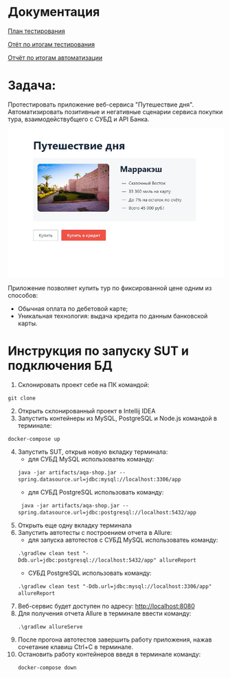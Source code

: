 # Документация
[План тестирования](https://github.com/murqq/Diplom/blob/main/documentation/Plan.md)

[Отёт по итогам тестирования](https://github.com/murqq/Diplom/blob/main/documentation/Report.md)

[Отчёт по итогам автоматизации](https://github.com/murqq/Diplom/blob/main/documentation/Summary.md)

# Задача:

Протестировать приложение веб-сервиса "Путешествие дня". Автоматизировать позитивные и негативные сценарии сервиса покупки тура, взаимодействубщего с СУБД и API Банка.

![Service](https://github.com/murqq/Diplom/blob/main/documentation/Service.jpg)

Приложение позволяет купить тур по фиксированной цене одним из способов:
* Обычная оплата по дебетовой карте;
* Уникальная технология: выдача кредита по данным банковской карты.

# Инструкция по запуску SUT  и подключения БД

1. Склонировать проект себе на ПК командой:
```
git clone
```
2. Открыть склонированный проект в Intellij IDEA
3. Запустить контейнеры из MySQL, PostgreSQL и Node.js командой в терминале:
```
docker-compose up
```
4. Запустить SUT, открыв новую вкладку терминала:
    * для СУБД MySQL использоватеь команду:
    ```
    java -jar artifacts/aqa-shop.jar --spring.datasource.url=jdbc:mysql://localhost:3306/app
    ```
    * для СУБД PostgreSQL использовать команду:
    ```
     java -jar artifacts/aqa-shop.jar --spring.datasource.url=jdbc:postgresql://localhost:5432/app
    ```
5. Открыть еще одну вкладку терминала 
6. Запустить автотесты с построением отчета в Allure:
    * для запуска автотестов с СУБД MySQL использоватеь команду:
    ```
    .\gradlew clean test "-Ddb.url=jdbc:postgresql://localhost:5432/app" allureReport
    ```
    * СУБД PostgreSQL использовать команду:
    ```
    .\gradlew clean test "-Ddb.url=jdbc:mysql://localhost:3306/app" allureReport
    ```
7. Веб-сервис будет доступен по адресу: [http://localhost:8080](http://localhost:8080/)
8. Для получения отчета Allure в терминале ввести команду:
    ```
    .\gradlew allureServe
    ```
9. После прогона автотестов завершить работу приложения, нажав сочетание клавиш Ctrl+C  в терминале.
10. Остановить работу контейнеров введя в терминале команду:
    ```
    docker-compose down
    ```
